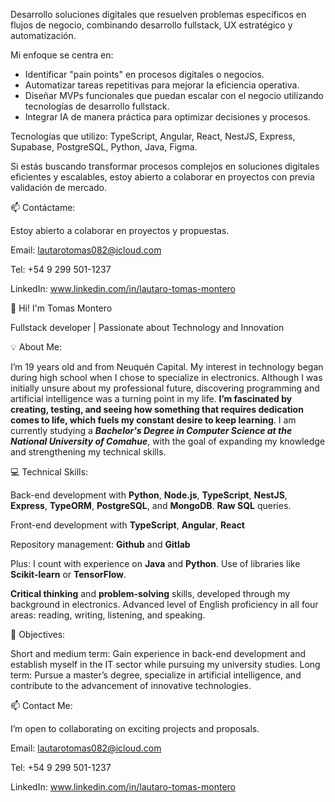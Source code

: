 Desarrollo soluciones digitales que resuelven problemas específicos en flujos de negocio, combinando desarrollo fullstack, UX estratégico y automatización.

Mi enfoque se centra en:

- Identificar "pain points" en procesos digitales o negocios.
- Automatizar tareas repetitivas para mejorar la eficiencia operativa.
- Diseñar MVPs funcionales que puedan escalar con el negocio utilizando tecnologías de desarrollo fullstack.
- Integrar IA de manera práctica para optimizar decisiones y procesos.

Tecnologías que utilizo: TypeScript, Angular, React, NestJS, Express, Supabase, PostgreSQL, Python, Java, Figma.

Si estás buscando transformar procesos complejos en soluciones digitales eficientes y escalables, estoy abierto a colaborar en proyectos con previa validación de mercado.


📫 Contáctame:

Estoy abierto a colaborar en proyectos y propuestas.

Email: lautarotomas082@icloud.com

Tel: +54 9 299 501-1237

LinkedIn: www.linkedin.com/in/lautaro-tomas-montero




👋 Hi! I'm Tomas Montero

Fullstack developer | Passionate about Technology and Innovation

💡 About Me:

I’m 19 years old and from Neuquén Capital. My interest in technology began during high school when I chose to specialize in electronics. Although I was initially unsure about my professional future, discovering programming and artificial intelligence was a turning point in my life. **I’m fascinated by creating, testing, and seeing how something that requires dedication comes to life, which fuels my constant desire to keep learning**.
I am currently studying a ___Bachelor's Degree in Computer Science at the National University of Comahue___, with the goal of expanding my knowledge and strengthening my technical skills.


💻 Technical Skills:

Back-end development with **Python**, **Node.js**, **TypeScript**, **NestJS**, **Express**, **TypeORM**, **PostgreSQL**, and **MongoDB**. **Raw SQL** queries.

Front-end development with **TypeScript**, **Angular**, **React**

Repository management: **Github** and **Gitlab**

Plus: I count with experience on **Java** and **Python**. Use of libraries like **Scikit-learn** or **TensorFlow**.


**Critical thinking** and **problem-solving** skills, developed through my background in electronics.
Advanced level of English proficiency in all four areas: reading, writing, listening, and speaking.

🚀 Objectives:

Short and medium term: Gain experience in back-end development and establish myself in the IT sector while pursuing my university studies.
Long term: Pursue a master’s degree, specialize in artificial intelligence, and contribute to the advancement of innovative technologies.

📫 Contact Me:

I’m open to collaborating on exciting projects and proposals.

Email: lautarotomas082@icloud.com

Tel: +54 9 299 501-1237

LinkedIn: www.linkedin.com/in/lautaro-tomas-montero

